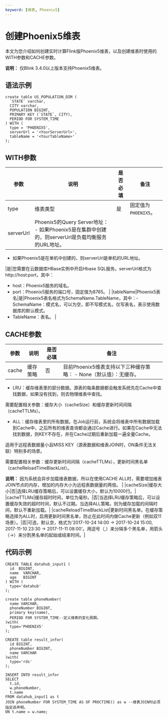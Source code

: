 ```yaml
---
keyword: [维表, Phoenix5]
---
```


# 创建Phoenix5维表

本文为您介绍如何创建实时计算Flink版Phoenix5维表，以及创建维表时使用的WITH参数和CACHE参数。

**说明：** 仅Blink 3.4.0以上版本支持Phoenix5维表。

## 语法示例

```
create table US_POPULATION_DIM (
  `STATE` varchar,
  CITY varchar,
  POPULATION BIGINT,
  PRIMARY KEY (`STATE`, CITY),
  PERIOD FOR SYSTEM_TIME
) WITH (
  type = 'PHOENIX5',
  serverUrl = '<YourServerUrl>',
  tableName = '<YourTableName>'
);           
```

## WITH参数

|参数|说明|是否必填|备注|
|--|--|----|--|
|type|维表类型|是|固定值为`PHOENIX5`。|
|serverUrl|Phoenix5的Query Server地址： -   如果Phoenix5是在集群中创建的，则serverUrl是负载均衡服务的URL地址。
-   如果Phoenix5是在单机中创建的，则serverUrl是单机的URL地址。

|是|您需要在云数据库HBase实例中开启Hbase SQL服务。serverUrl格式为http://host:port，其中：

-   host：Phoenix5服务的域名。
-   port：Phoenix5服务的端口号，固定值为8765。 |
|tableName|Phoenix5表名|是|Phoenix5表名格式为SchemaName.TableName，其中：-   SchemaName：模式名，可以为空，即不写模式名，仅写表名，表示使用数据库的默认模式。
-   TableName：表名。 |

## CACHE参数

|参数|说明|是否必填|备注|
|--|--|----|--|
|cache|缓存策略|否|目前Phoenix5维表支持以下三种缓存策略： -   None（默认值）：无缓存。
-   LRU：缓存维表里的部分数据。源表的每条数据都会触发系统先在Cache中查找数据，如果没有找到，则去物理维表中查找。

需要配置相关参数：缓存大小（cacheSize）和缓存更新时间间隔（cacheTTLMs）。

-   ALL：缓存维表里的所有数据。在Job运行前，系统会将维表中所有数据加载到Cache中，之后所有的维表查询都会通过Cache进行。如果在Cache中无法找到数据，则KEY不存在，并在Cache过期后重新加载一遍全量Cache。

适用于远程表数据量小且MISS KEY（源表数据和维表JOIN时，ON条件无法关联）特别多的场景。

需要配置相关参数：缓存更新时间间隔（cacheTTLMs），更新时间黑名单（cacheReloadTimeBlackList）。


**说明：** 因为系统会异步加载维表数据，所以在使用CACHE ALL时，需要增加维表JOIN节点的内存，增加的内存大小为远程表数据量的两倍。 |
|cacheSize|缓存大小|否|选择LRU缓存策略后，可以设置缓存大小，默认为10000行。|
|cacheTTLMs|缓存超时时间，单位为毫秒。|否|当选择LRU缓存策略后，可以设置缓存失效的超时时间，默认不过期。当选择ALL策略，则为缓存加载的间隔时间，默认不重新加载。|
|cacheReloadTimeBlackList|更新时间黑名单。在缓存策略选择为ALL时，启用更新时间黑名单，防止在此时间内做Cache更新（例如双11场景）。|否|可选，默认空，格式为'2017-10-24 14:00 -\> 2017-10-24 15:00, 2017-11-10 23:30 -\> 2017-11-11 08:00'。用逗号（,）来分隔多个黑名单，用箭头（-\>）来分割黑名单的起始或结束时间。|

## 代码示例

```
CREATE TABLE datahub_input1 (
  id  BIGINT,
  name  VARCHAR,
  age   BIGINT
) WITH (
  type='datahub'
);

create table phoneNumber(
  name VARCHAR,
  phoneNumber BIGINT,
  primary key(name),
  PERIOD FOR SYSTEM_TIME--定义维表的变化周期。
)with(
  type='PHOENIX5'
);

CREATE table result_infor(
  id BIGINT,
  phoneNumber BIGINT,
  name VARCHAR
)with(
  type='rds'
);

INSERT INTO result_infor
SELECT
  t.id,
  w.phoneNumber,
  t.name
FROM datahub_input1 as t
JOIN phoneNumber FOR SYSTEM_TIME AS OF PROCTIME() as w --维表JOIN时必须指定该声明。
ON t.name = w.name;
```

